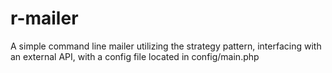 # r-mailer

A simple command line mailer utilizing the strategy pattern, interfacing with an external API, with a config file located in config/main.php

